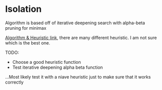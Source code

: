 # Isolation

Algorithm is based off of iterative deepening search with alpha-beta pruning for minimax

[Algorithm & Heuristic link](https://github.com/philferriere/aind-projects/blob/master/isolation/game_agent.py), there are many different heuristic. I am not sure which is the best one.

TODO:
* Choose a good heuristic function
* Test iterative deepening alpha beta function

...Most likely test it with a niave heuristic just to make sure that it works correctly
